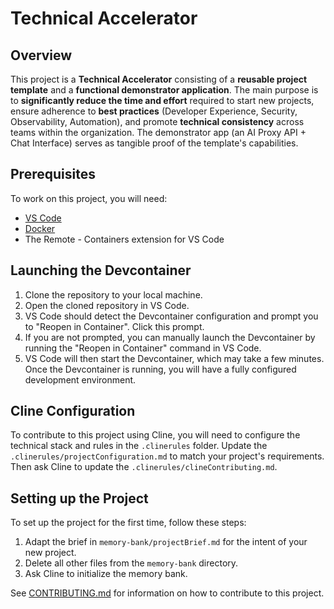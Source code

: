 # Technical Accelerator

## Overview

This project is a **Technical Accelerator** consisting of a **reusable project template** and a **functional demonstrator application**. The main purpose is to **significantly reduce the time and effort** required to start new projects, ensure adherence to **best practices** (Developer Experience, Security, Observability, Automation), and promote **technical consistency** across teams within the organization. The demonstrator app (an AI Proxy API + Chat Interface) serves as tangible proof of the template's capabilities.

## Prerequisites

To work on this project, you will need:

- [VS Code](https://code.visualstudio.com/)
- [Docker](https://www.docker.com/)
- The Remote - Containers extension for VS Code

## Launching the Devcontainer

1.  Clone the repository to your local machine.
2.  Open the cloned repository in VS Code.
3.  VS Code should detect the Devcontainer configuration and prompt you to "Reopen in Container". Click this prompt.
4.  If you are not prompted, you can manually launch the Devcontainer by running the "Reopen in Container" command in VS Code.
5.  VS Code will then start the Devcontainer, which may take a few minutes. Once the Devcontainer is running, you will have a fully configured development environment.

## Cline Configuration

To contribute to this project using Cline, you will need to configure the technical stack and rules in the `.clinerules` folder.
Update the `.clinerules/projectConfiguration.md` to match your project's requirements. Then ask Cline to update the `.clinerules/clineContributing.md`.

## Setting up the Project

To set up the project for the first time, follow these steps:

1.  Adapt the brief in `memory-bank/projectBrief.md` for the intent of your new project.
2.  Delete all other files from the `memory-bank` directory.
3.  Ask Cline to initialize the memory bank.

See [CONTRIBUTING.md](CONTRIBUTING.md) for information on how to contribute to this project.
